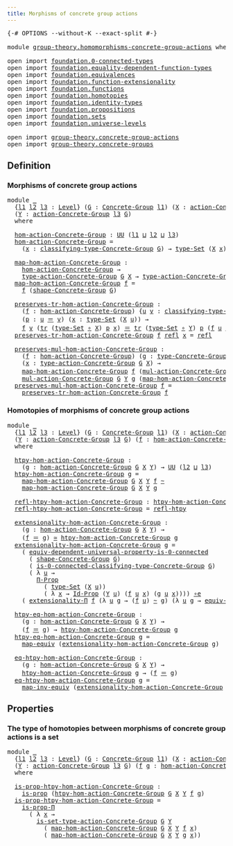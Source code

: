 ```yaml
---
title: Morphisms of concrete group actions
---
```


<pre class="Agda"><a id="61" class="Symbol">{-#</a> <a id="65" class="Keyword">OPTIONS</a> <a id="73" class="Pragma">--without-K</a> <a id="85" class="Pragma">--exact-split</a> <a id="99" class="Symbol">#-}</a>

<a id="104" class="Keyword">module</a> <a id="111" href="group-theory.homomorphisms-concrete-group-actions.html" class="Module">group-theory.homomorphisms-concrete-group-actions</a> <a id="161" class="Keyword">where</a>

<a id="168" class="Keyword">open</a> <a id="173" class="Keyword">import</a> <a id="180" href="foundation.0-connected-types.html" class="Module">foundation.0-connected-types</a>
<a id="209" class="Keyword">open</a> <a id="214" class="Keyword">import</a> <a id="221" href="foundation.equality-dependent-function-types.html" class="Module">foundation.equality-dependent-function-types</a>
<a id="266" class="Keyword">open</a> <a id="271" class="Keyword">import</a> <a id="278" href="foundation.equivalences.html" class="Module">foundation.equivalences</a>
<a id="302" class="Keyword">open</a> <a id="307" class="Keyword">import</a> <a id="314" href="foundation.function-extensionality.html" class="Module">foundation.function-extensionality</a>
<a id="349" class="Keyword">open</a> <a id="354" class="Keyword">import</a> <a id="361" href="foundation.functions.html" class="Module">foundation.functions</a>
<a id="382" class="Keyword">open</a> <a id="387" class="Keyword">import</a> <a id="394" href="foundation.homotopies.html" class="Module">foundation.homotopies</a>
<a id="416" class="Keyword">open</a> <a id="421" class="Keyword">import</a> <a id="428" href="foundation.identity-types.html" class="Module">foundation.identity-types</a>
<a id="454" class="Keyword">open</a> <a id="459" class="Keyword">import</a> <a id="466" href="foundation.propositions.html" class="Module">foundation.propositions</a>
<a id="490" class="Keyword">open</a> <a id="495" class="Keyword">import</a> <a id="502" href="foundation.sets.html" class="Module">foundation.sets</a>
<a id="518" class="Keyword">open</a> <a id="523" class="Keyword">import</a> <a id="530" href="foundation.universe-levels.html" class="Module">foundation.universe-levels</a>

<a id="558" class="Keyword">open</a> <a id="563" class="Keyword">import</a> <a id="570" href="group-theory.concrete-group-actions.html" class="Module">group-theory.concrete-group-actions</a>
<a id="606" class="Keyword">open</a> <a id="611" class="Keyword">import</a> <a id="618" href="group-theory.concrete-groups.html" class="Module">group-theory.concrete-groups</a>
</pre>
## Definition

### Morphisms of concrete group actions

<pre class="Agda"><a id="716" class="Keyword">module</a> <a id="723" href="group-theory.homomorphisms-concrete-group-actions.html#723" class="Module">_</a>
  <a id="727" class="Symbol">{</a><a id="728" href="group-theory.homomorphisms-concrete-group-actions.html#728" class="Bound">l1</a> <a id="731" href="group-theory.homomorphisms-concrete-group-actions.html#731" class="Bound">l2</a> <a id="734" href="group-theory.homomorphisms-concrete-group-actions.html#734" class="Bound">l3</a> <a id="737" class="Symbol">:</a> <a id="739" href="Agda.Primitive.html#597" class="Postulate">Level</a><a id="744" class="Symbol">}</a> <a id="746" class="Symbol">(</a><a id="747" href="group-theory.homomorphisms-concrete-group-actions.html#747" class="Bound">G</a> <a id="749" class="Symbol">:</a> <a id="751" href="group-theory.concrete-groups.html#2030" class="Function">Concrete-Group</a> <a id="766" href="group-theory.homomorphisms-concrete-group-actions.html#728" class="Bound">l1</a><a id="768" class="Symbol">)</a> <a id="770" class="Symbol">(</a><a id="771" href="group-theory.homomorphisms-concrete-group-actions.html#771" class="Bound">X</a> <a id="773" class="Symbol">:</a> <a id="775" href="group-theory.concrete-group-actions.html#807" class="Function">action-Concrete-Group</a> <a id="797" href="group-theory.homomorphisms-concrete-group-actions.html#731" class="Bound">l2</a> <a id="800" href="group-theory.homomorphisms-concrete-group-actions.html#747" class="Bound">G</a><a id="801" class="Symbol">)</a>
  <a id="805" class="Symbol">(</a><a id="806" href="group-theory.homomorphisms-concrete-group-actions.html#806" class="Bound">Y</a> <a id="808" class="Symbol">:</a> <a id="810" href="group-theory.concrete-group-actions.html#807" class="Function">action-Concrete-Group</a> <a id="832" href="group-theory.homomorphisms-concrete-group-actions.html#734" class="Bound">l3</a> <a id="835" href="group-theory.homomorphisms-concrete-group-actions.html#747" class="Bound">G</a><a id="836" class="Symbol">)</a>
  <a id="840" class="Keyword">where</a>

  <a id="849" href="group-theory.homomorphisms-concrete-group-actions.html#849" class="Function">hom-action-Concrete-Group</a> <a id="875" class="Symbol">:</a> <a id="877" href="foundation-core.universe-levels.html#235" class="Primitive">UU</a> <a id="880" class="Symbol">(</a><a id="881" href="group-theory.homomorphisms-concrete-group-actions.html#728" class="Bound">l1</a> <a id="884" href="Agda.Primitive.html#810" class="Primitive Operator">⊔</a> <a id="886" href="group-theory.homomorphisms-concrete-group-actions.html#731" class="Bound">l2</a> <a id="889" href="Agda.Primitive.html#810" class="Primitive Operator">⊔</a> <a id="891" href="group-theory.homomorphisms-concrete-group-actions.html#734" class="Bound">l3</a><a id="893" class="Symbol">)</a>
  <a id="897" href="group-theory.homomorphisms-concrete-group-actions.html#849" class="Function">hom-action-Concrete-Group</a> <a id="923" class="Symbol">=</a>
    <a id="929" class="Symbol">(</a><a id="930" href="group-theory.homomorphisms-concrete-group-actions.html#930" class="Bound">x</a> <a id="932" class="Symbol">:</a> <a id="934" href="group-theory.concrete-groups.html#2431" class="Function">classifying-type-Concrete-Group</a> <a id="966" href="group-theory.homomorphisms-concrete-group-actions.html#747" class="Bound">G</a><a id="967" class="Symbol">)</a> <a id="969" class="Symbol">→</a> <a id="971" href="foundation-core.sets.html#1304" class="Function">type-Set</a> <a id="980" class="Symbol">(</a><a id="981" href="group-theory.homomorphisms-concrete-group-actions.html#771" class="Bound">X</a> <a id="983" href="group-theory.homomorphisms-concrete-group-actions.html#930" class="Bound">x</a><a id="984" class="Symbol">)</a> <a id="986" class="Symbol">→</a> <a id="988" href="foundation-core.sets.html#1304" class="Function">type-Set</a> <a id="997" class="Symbol">(</a><a id="998" href="group-theory.homomorphisms-concrete-group-actions.html#806" class="Bound">Y</a> <a id="1000" href="group-theory.homomorphisms-concrete-group-actions.html#930" class="Bound">x</a><a id="1001" class="Symbol">)</a>

  <a id="1006" href="group-theory.homomorphisms-concrete-group-actions.html#1006" class="Function">map-hom-action-Concrete-Group</a> <a id="1036" class="Symbol">:</a>
    <a id="1042" href="group-theory.homomorphisms-concrete-group-actions.html#849" class="Function">hom-action-Concrete-Group</a> <a id="1068" class="Symbol">→</a>
    <a id="1074" href="group-theory.concrete-group-actions.html#1115" class="Function">type-action-Concrete-Group</a> <a id="1101" href="group-theory.homomorphisms-concrete-group-actions.html#747" class="Bound">G</a> <a id="1103" href="group-theory.homomorphisms-concrete-group-actions.html#771" class="Bound">X</a> <a id="1105" class="Symbol">→</a> <a id="1107" href="group-theory.concrete-group-actions.html#1115" class="Function">type-action-Concrete-Group</a> <a id="1134" href="group-theory.homomorphisms-concrete-group-actions.html#747" class="Bound">G</a> <a id="1136" href="group-theory.homomorphisms-concrete-group-actions.html#806" class="Bound">Y</a>
  <a id="1140" href="group-theory.homomorphisms-concrete-group-actions.html#1006" class="Function">map-hom-action-Concrete-Group</a> <a id="1170" href="group-theory.homomorphisms-concrete-group-actions.html#1170" class="Bound">f</a> <a id="1172" class="Symbol">=</a>
    <a id="1178" href="group-theory.homomorphisms-concrete-group-actions.html#1170" class="Bound">f</a> <a id="1180" class="Symbol">(</a><a id="1181" href="group-theory.concrete-groups.html#2561" class="Function">shape-Concrete-Group</a> <a id="1202" href="group-theory.homomorphisms-concrete-group-actions.html#747" class="Bound">G</a><a id="1203" class="Symbol">)</a>

  <a id="1208" href="group-theory.homomorphisms-concrete-group-actions.html#1208" class="Function">preserves-tr-hom-action-Concrete-Group</a> <a id="1247" class="Symbol">:</a>
    <a id="1253" class="Symbol">(</a><a id="1254" href="group-theory.homomorphisms-concrete-group-actions.html#1254" class="Bound">f</a> <a id="1256" class="Symbol">:</a> <a id="1258" href="group-theory.homomorphisms-concrete-group-actions.html#849" class="Function">hom-action-Concrete-Group</a><a id="1283" class="Symbol">)</a> <a id="1285" class="Symbol">{</a><a id="1286" href="group-theory.homomorphisms-concrete-group-actions.html#1286" class="Bound">u</a> <a id="1288" href="group-theory.homomorphisms-concrete-group-actions.html#1288" class="Bound">v</a> <a id="1290" class="Symbol">:</a> <a id="1292" href="group-theory.concrete-groups.html#2431" class="Function">classifying-type-Concrete-Group</a> <a id="1324" href="group-theory.homomorphisms-concrete-group-actions.html#747" class="Bound">G</a><a id="1325" class="Symbol">}</a>
    <a id="1331" class="Symbol">(</a><a id="1332" href="group-theory.homomorphisms-concrete-group-actions.html#1332" class="Bound">p</a> <a id="1334" class="Symbol">:</a> <a id="1336" href="group-theory.homomorphisms-concrete-group-actions.html#1286" class="Bound">u</a> <a id="1338" href="foundation-core.identity-types.html#1865" class="Function Operator">＝</a> <a id="1340" href="group-theory.homomorphisms-concrete-group-actions.html#1288" class="Bound">v</a><a id="1341" class="Symbol">)</a> <a id="1343" class="Symbol">(</a><a id="1344" href="group-theory.homomorphisms-concrete-group-actions.html#1344" class="Bound">x</a> <a id="1346" class="Symbol">:</a> <a id="1348" href="foundation-core.sets.html#1304" class="Function">type-Set</a> <a id="1357" class="Symbol">(</a><a id="1358" href="group-theory.homomorphisms-concrete-group-actions.html#771" class="Bound">X</a> <a id="1360" href="group-theory.homomorphisms-concrete-group-actions.html#1286" class="Bound">u</a><a id="1361" class="Symbol">))</a> <a id="1364" class="Symbol">→</a>
    <a id="1370" href="group-theory.homomorphisms-concrete-group-actions.html#1254" class="Bound">f</a> <a id="1372" href="group-theory.homomorphisms-concrete-group-actions.html#1288" class="Bound">v</a> <a id="1374" class="Symbol">(</a><a id="1375" href="foundation-core.identity-types.html#5702" class="Function">tr</a> <a id="1378" class="Symbol">(</a><a id="1379" href="foundation-core.sets.html#1304" class="Function">type-Set</a> <a id="1388" href="foundation-core.functions.html#420" class="Function Operator">∘</a> <a id="1390" href="group-theory.homomorphisms-concrete-group-actions.html#771" class="Bound">X</a><a id="1391" class="Symbol">)</a> <a id="1393" href="group-theory.homomorphisms-concrete-group-actions.html#1332" class="Bound">p</a> <a id="1395" href="group-theory.homomorphisms-concrete-group-actions.html#1344" class="Bound">x</a><a id="1396" class="Symbol">)</a> <a id="1398" href="foundation-core.identity-types.html#1865" class="Function Operator">＝</a> <a id="1400" href="foundation-core.identity-types.html#5702" class="Function">tr</a> <a id="1403" class="Symbol">(</a><a id="1404" href="foundation-core.sets.html#1304" class="Function">type-Set</a> <a id="1413" href="foundation-core.functions.html#420" class="Function Operator">∘</a> <a id="1415" href="group-theory.homomorphisms-concrete-group-actions.html#806" class="Bound">Y</a><a id="1416" class="Symbol">)</a> <a id="1418" href="group-theory.homomorphisms-concrete-group-actions.html#1332" class="Bound">p</a> <a id="1420" class="Symbol">(</a><a id="1421" href="group-theory.homomorphisms-concrete-group-actions.html#1254" class="Bound">f</a> <a id="1423" href="group-theory.homomorphisms-concrete-group-actions.html#1286" class="Bound">u</a> <a id="1425" href="group-theory.homomorphisms-concrete-group-actions.html#1344" class="Bound">x</a><a id="1426" class="Symbol">)</a>
  <a id="1430" href="group-theory.homomorphisms-concrete-group-actions.html#1208" class="Function">preserves-tr-hom-action-Concrete-Group</a> <a id="1469" href="group-theory.homomorphisms-concrete-group-actions.html#1469" class="Bound">f</a> <a id="1471" href="foundation-core.identity-types.html#1820" class="InductiveConstructor">refl</a> <a id="1476" href="group-theory.homomorphisms-concrete-group-actions.html#1476" class="Bound">x</a> <a id="1478" class="Symbol">=</a> <a id="1480" href="foundation-core.identity-types.html#1820" class="InductiveConstructor">refl</a>

  <a id="1488" href="group-theory.homomorphisms-concrete-group-actions.html#1488" class="Function">preserves-mul-hom-action-Concrete-Group</a> <a id="1528" class="Symbol">:</a>
    <a id="1534" class="Symbol">(</a><a id="1535" href="group-theory.homomorphisms-concrete-group-actions.html#1535" class="Bound">f</a> <a id="1537" class="Symbol">:</a> <a id="1539" href="group-theory.homomorphisms-concrete-group-actions.html#849" class="Function">hom-action-Concrete-Group</a><a id="1564" class="Symbol">)</a> <a id="1566" class="Symbol">(</a><a id="1567" href="group-theory.homomorphisms-concrete-group-actions.html#1567" class="Bound">g</a> <a id="1569" class="Symbol">:</a> <a id="1571" href="group-theory.concrete-groups.html#3441" class="Function">type-Concrete-Group</a> <a id="1591" href="group-theory.homomorphisms-concrete-group-actions.html#747" class="Bound">G</a><a id="1592" class="Symbol">)</a>
    <a id="1598" class="Symbol">(</a><a id="1599" href="group-theory.homomorphisms-concrete-group-actions.html#1599" class="Bound">x</a> <a id="1601" class="Symbol">:</a> <a id="1603" href="group-theory.concrete-group-actions.html#1115" class="Function">type-action-Concrete-Group</a> <a id="1630" href="group-theory.homomorphisms-concrete-group-actions.html#747" class="Bound">G</a> <a id="1632" href="group-theory.homomorphisms-concrete-group-actions.html#771" class="Bound">X</a><a id="1633" class="Symbol">)</a> <a id="1635" class="Symbol">→</a>
    <a id="1641" href="group-theory.homomorphisms-concrete-group-actions.html#1006" class="Function">map-hom-action-Concrete-Group</a> <a id="1671" href="group-theory.homomorphisms-concrete-group-actions.html#1535" class="Bound">f</a> <a id="1673" class="Symbol">(</a><a id="1674" href="group-theory.concrete-group-actions.html#1372" class="Function">mul-action-Concrete-Group</a> <a id="1700" href="group-theory.homomorphisms-concrete-group-actions.html#747" class="Bound">G</a> <a id="1702" href="group-theory.homomorphisms-concrete-group-actions.html#771" class="Bound">X</a> <a id="1704" href="group-theory.homomorphisms-concrete-group-actions.html#1567" class="Bound">g</a> <a id="1706" href="group-theory.homomorphisms-concrete-group-actions.html#1599" class="Bound">x</a><a id="1707" class="Symbol">)</a> <a id="1709" href="foundation-core.identity-types.html#1865" class="Function Operator">＝</a>
    <a id="1715" href="group-theory.concrete-group-actions.html#1372" class="Function">mul-action-Concrete-Group</a> <a id="1741" href="group-theory.homomorphisms-concrete-group-actions.html#747" class="Bound">G</a> <a id="1743" href="group-theory.homomorphisms-concrete-group-actions.html#806" class="Bound">Y</a> <a id="1745" href="group-theory.homomorphisms-concrete-group-actions.html#1567" class="Bound">g</a> <a id="1747" class="Symbol">(</a><a id="1748" href="group-theory.homomorphisms-concrete-group-actions.html#1006" class="Function">map-hom-action-Concrete-Group</a> <a id="1778" href="group-theory.homomorphisms-concrete-group-actions.html#1535" class="Bound">f</a> <a id="1780" href="group-theory.homomorphisms-concrete-group-actions.html#1599" class="Bound">x</a><a id="1781" class="Symbol">)</a>
  <a id="1785" href="group-theory.homomorphisms-concrete-group-actions.html#1488" class="Function">preserves-mul-hom-action-Concrete-Group</a> <a id="1825" href="group-theory.homomorphisms-concrete-group-actions.html#1825" class="Bound">f</a> <a id="1827" class="Symbol">=</a>
    <a id="1833" href="group-theory.homomorphisms-concrete-group-actions.html#1208" class="Function">preserves-tr-hom-action-Concrete-Group</a> <a id="1872" href="group-theory.homomorphisms-concrete-group-actions.html#1825" class="Bound">f</a>
</pre>
### Homotopies of morphisms of concrete group actions

<pre class="Agda"><a id="1942" class="Keyword">module</a> <a id="1949" href="group-theory.homomorphisms-concrete-group-actions.html#1949" class="Module">_</a>
  <a id="1953" class="Symbol">{</a><a id="1954" href="group-theory.homomorphisms-concrete-group-actions.html#1954" class="Bound">l1</a> <a id="1957" href="group-theory.homomorphisms-concrete-group-actions.html#1957" class="Bound">l2</a> <a id="1960" href="group-theory.homomorphisms-concrete-group-actions.html#1960" class="Bound">l3</a> <a id="1963" class="Symbol">:</a> <a id="1965" href="Agda.Primitive.html#597" class="Postulate">Level</a><a id="1970" class="Symbol">}</a> <a id="1972" class="Symbol">(</a><a id="1973" href="group-theory.homomorphisms-concrete-group-actions.html#1973" class="Bound">G</a> <a id="1975" class="Symbol">:</a> <a id="1977" href="group-theory.concrete-groups.html#2030" class="Function">Concrete-Group</a> <a id="1992" href="group-theory.homomorphisms-concrete-group-actions.html#1954" class="Bound">l1</a><a id="1994" class="Symbol">)</a> <a id="1996" class="Symbol">(</a><a id="1997" href="group-theory.homomorphisms-concrete-group-actions.html#1997" class="Bound">X</a> <a id="1999" class="Symbol">:</a> <a id="2001" href="group-theory.concrete-group-actions.html#807" class="Function">action-Concrete-Group</a> <a id="2023" href="group-theory.homomorphisms-concrete-group-actions.html#1957" class="Bound">l2</a> <a id="2026" href="group-theory.homomorphisms-concrete-group-actions.html#1973" class="Bound">G</a><a id="2027" class="Symbol">)</a>
  <a id="2031" class="Symbol">(</a><a id="2032" href="group-theory.homomorphisms-concrete-group-actions.html#2032" class="Bound">Y</a> <a id="2034" class="Symbol">:</a> <a id="2036" href="group-theory.concrete-group-actions.html#807" class="Function">action-Concrete-Group</a> <a id="2058" href="group-theory.homomorphisms-concrete-group-actions.html#1960" class="Bound">l3</a> <a id="2061" href="group-theory.homomorphisms-concrete-group-actions.html#1973" class="Bound">G</a><a id="2062" class="Symbol">)</a> <a id="2064" class="Symbol">(</a><a id="2065" href="group-theory.homomorphisms-concrete-group-actions.html#2065" class="Bound">f</a> <a id="2067" class="Symbol">:</a> <a id="2069" href="group-theory.homomorphisms-concrete-group-actions.html#849" class="Function">hom-action-Concrete-Group</a> <a id="2095" href="group-theory.homomorphisms-concrete-group-actions.html#1973" class="Bound">G</a> <a id="2097" href="group-theory.homomorphisms-concrete-group-actions.html#1997" class="Bound">X</a> <a id="2099" href="group-theory.homomorphisms-concrete-group-actions.html#2032" class="Bound">Y</a><a id="2100" class="Symbol">)</a>
  <a id="2104" class="Keyword">where</a>

  <a id="2113" href="group-theory.homomorphisms-concrete-group-actions.html#2113" class="Function">htpy-hom-action-Concrete-Group</a> <a id="2144" class="Symbol">:</a>
    <a id="2150" class="Symbol">(</a><a id="2151" href="group-theory.homomorphisms-concrete-group-actions.html#2151" class="Bound">g</a> <a id="2153" class="Symbol">:</a> <a id="2155" href="group-theory.homomorphisms-concrete-group-actions.html#849" class="Function">hom-action-Concrete-Group</a> <a id="2181" href="group-theory.homomorphisms-concrete-group-actions.html#1973" class="Bound">G</a> <a id="2183" href="group-theory.homomorphisms-concrete-group-actions.html#1997" class="Bound">X</a> <a id="2185" href="group-theory.homomorphisms-concrete-group-actions.html#2032" class="Bound">Y</a><a id="2186" class="Symbol">)</a> <a id="2188" class="Symbol">→</a> <a id="2190" href="foundation-core.universe-levels.html#235" class="Primitive">UU</a> <a id="2193" class="Symbol">(</a><a id="2194" href="group-theory.homomorphisms-concrete-group-actions.html#1957" class="Bound">l2</a> <a id="2197" href="Agda.Primitive.html#810" class="Primitive Operator">⊔</a> <a id="2199" href="group-theory.homomorphisms-concrete-group-actions.html#1960" class="Bound">l3</a><a id="2201" class="Symbol">)</a>
  <a id="2205" href="group-theory.homomorphisms-concrete-group-actions.html#2113" class="Function">htpy-hom-action-Concrete-Group</a> <a id="2236" href="group-theory.homomorphisms-concrete-group-actions.html#2236" class="Bound">g</a> <a id="2238" class="Symbol">=</a>
    <a id="2244" href="group-theory.homomorphisms-concrete-group-actions.html#1006" class="Function">map-hom-action-Concrete-Group</a> <a id="2274" href="group-theory.homomorphisms-concrete-group-actions.html#1973" class="Bound">G</a> <a id="2276" href="group-theory.homomorphisms-concrete-group-actions.html#1997" class="Bound">X</a> <a id="2278" href="group-theory.homomorphisms-concrete-group-actions.html#2032" class="Bound">Y</a> <a id="2280" href="group-theory.homomorphisms-concrete-group-actions.html#2065" class="Bound">f</a> <a id="2282" href="foundation-core.homotopies.html#1249" class="Function Operator">~</a>
    <a id="2288" href="group-theory.homomorphisms-concrete-group-actions.html#1006" class="Function">map-hom-action-Concrete-Group</a> <a id="2318" href="group-theory.homomorphisms-concrete-group-actions.html#1973" class="Bound">G</a> <a id="2320" href="group-theory.homomorphisms-concrete-group-actions.html#1997" class="Bound">X</a> <a id="2322" href="group-theory.homomorphisms-concrete-group-actions.html#2032" class="Bound">Y</a> <a id="2324" href="group-theory.homomorphisms-concrete-group-actions.html#2236" class="Bound">g</a>

  <a id="2329" href="group-theory.homomorphisms-concrete-group-actions.html#2329" class="Function">refl-htpy-hom-action-Concrete-Group</a> <a id="2365" class="Symbol">:</a> <a id="2367" href="group-theory.homomorphisms-concrete-group-actions.html#2113" class="Function">htpy-hom-action-Concrete-Group</a> <a id="2398" href="group-theory.homomorphisms-concrete-group-actions.html#2065" class="Bound">f</a>
  <a id="2402" href="group-theory.homomorphisms-concrete-group-actions.html#2329" class="Function">refl-htpy-hom-action-Concrete-Group</a> <a id="2438" class="Symbol">=</a> <a id="2440" href="foundation-core.homotopies.html#1368" class="Function">refl-htpy</a>

  <a id="2453" href="group-theory.homomorphisms-concrete-group-actions.html#2453" class="Function">extensionality-hom-action-Concrete-Group</a> <a id="2494" class="Symbol">:</a>
    <a id="2500" class="Symbol">(</a><a id="2501" href="group-theory.homomorphisms-concrete-group-actions.html#2501" class="Bound">g</a> <a id="2503" class="Symbol">:</a> <a id="2505" href="group-theory.homomorphisms-concrete-group-actions.html#849" class="Function">hom-action-Concrete-Group</a> <a id="2531" href="group-theory.homomorphisms-concrete-group-actions.html#1973" class="Bound">G</a> <a id="2533" href="group-theory.homomorphisms-concrete-group-actions.html#1997" class="Bound">X</a> <a id="2535" href="group-theory.homomorphisms-concrete-group-actions.html#2032" class="Bound">Y</a><a id="2536" class="Symbol">)</a> <a id="2538" class="Symbol">→</a>
    <a id="2544" class="Symbol">(</a><a id="2545" href="group-theory.homomorphisms-concrete-group-actions.html#2065" class="Bound">f</a> <a id="2547" href="foundation-core.identity-types.html#1865" class="Function Operator">＝</a> <a id="2549" href="group-theory.homomorphisms-concrete-group-actions.html#2501" class="Bound">g</a><a id="2550" class="Symbol">)</a> <a id="2552" href="foundation-core.equivalences.html#1621" class="Function Operator">≃</a> <a id="2554" href="group-theory.homomorphisms-concrete-group-actions.html#2113" class="Function">htpy-hom-action-Concrete-Group</a> <a id="2585" href="group-theory.homomorphisms-concrete-group-actions.html#2501" class="Bound">g</a>
  <a id="2589" href="group-theory.homomorphisms-concrete-group-actions.html#2453" class="Function">extensionality-hom-action-Concrete-Group</a> <a id="2630" href="group-theory.homomorphisms-concrete-group-actions.html#2630" class="Bound">g</a> <a id="2632" class="Symbol">=</a>
    <a id="2638" class="Symbol">(</a> <a id="2640" href="foundation.0-connected-types.html#3433" class="Function">equiv-dependent-universal-property-is-0-connected</a>
      <a id="2696" class="Symbol">(</a> <a id="2698" href="group-theory.concrete-groups.html#2561" class="Function">shape-Concrete-Group</a> <a id="2719" href="group-theory.homomorphisms-concrete-group-actions.html#1973" class="Bound">G</a><a id="2720" class="Symbol">)</a>
      <a id="2728" class="Symbol">(</a> <a id="2730" href="group-theory.concrete-groups.html#2685" class="Function">is-0-connected-classifying-type-Concrete-Group</a> <a id="2777" href="group-theory.homomorphisms-concrete-group-actions.html#1973" class="Bound">G</a><a id="2778" class="Symbol">)</a>
      <a id="2786" class="Symbol">(</a> <a id="2788" class="Symbol">λ</a> <a id="2790" href="group-theory.homomorphisms-concrete-group-actions.html#2790" class="Bound">u</a> <a id="2792" class="Symbol">→</a>
        <a id="2802" href="foundation-core.propositions.html#6694" class="Function">Π-Prop</a>
          <a id="2819" class="Symbol">(</a> <a id="2821" href="foundation-core.sets.html#1304" class="Function">type-Set</a> <a id="2830" class="Symbol">(</a><a id="2831" href="group-theory.homomorphisms-concrete-group-actions.html#1997" class="Bound">X</a> <a id="2833" href="group-theory.homomorphisms-concrete-group-actions.html#2790" class="Bound">u</a><a id="2834" class="Symbol">))</a>
          <a id="2847" class="Symbol">(</a> <a id="2849" class="Symbol">λ</a> <a id="2851" href="group-theory.homomorphisms-concrete-group-actions.html#2851" class="Bound">x</a> <a id="2853" class="Symbol">→</a> <a id="2855" href="foundation-core.sets.html#1420" class="Function">Id-Prop</a> <a id="2863" class="Symbol">(</a><a id="2864" href="group-theory.homomorphisms-concrete-group-actions.html#2032" class="Bound">Y</a> <a id="2866" href="group-theory.homomorphisms-concrete-group-actions.html#2790" class="Bound">u</a><a id="2867" class="Symbol">)</a> <a id="2869" class="Symbol">(</a><a id="2870" href="group-theory.homomorphisms-concrete-group-actions.html#2065" class="Bound">f</a> <a id="2872" href="group-theory.homomorphisms-concrete-group-actions.html#2790" class="Bound">u</a> <a id="2874" href="group-theory.homomorphisms-concrete-group-actions.html#2851" class="Bound">x</a><a id="2875" class="Symbol">)</a> <a id="2877" class="Symbol">(</a><a id="2878" href="group-theory.homomorphisms-concrete-group-actions.html#2630" class="Bound">g</a> <a id="2880" href="group-theory.homomorphisms-concrete-group-actions.html#2790" class="Bound">u</a> <a id="2882" href="group-theory.homomorphisms-concrete-group-actions.html#2851" class="Bound">x</a><a id="2883" class="Symbol">))))</a> <a id="2888" href="foundation-core.equivalences.html#7869" class="Function Operator">∘e</a>
    <a id="2895" class="Symbol">(</a> <a id="2897" href="foundation.equality-dependent-function-types.html#2224" class="Function">extensionality-Π</a> <a id="2914" href="group-theory.homomorphisms-concrete-group-actions.html#2065" class="Bound">f</a> <a id="2916" class="Symbol">(λ</a> <a id="2919" href="group-theory.homomorphisms-concrete-group-actions.html#2919" class="Bound">u</a> <a id="2921" href="group-theory.homomorphisms-concrete-group-actions.html#2921" class="Bound">g</a> <a id="2923" class="Symbol">→</a> <a id="2925" class="Symbol">(</a><a id="2926" href="group-theory.homomorphisms-concrete-group-actions.html#2065" class="Bound">f</a> <a id="2928" href="group-theory.homomorphisms-concrete-group-actions.html#2919" class="Bound">u</a><a id="2929" class="Symbol">)</a> <a id="2931" href="foundation-core.homotopies.html#1249" class="Function Operator">~</a> <a id="2933" href="group-theory.homomorphisms-concrete-group-actions.html#2921" class="Bound">g</a><a id="2934" class="Symbol">)</a> <a id="2936" class="Symbol">(λ</a> <a id="2939" href="group-theory.homomorphisms-concrete-group-actions.html#2939" class="Bound">u</a> <a id="2941" href="group-theory.homomorphisms-concrete-group-actions.html#2941" class="Bound">g</a> <a id="2943" class="Symbol">→</a> <a id="2945" href="foundation-core.function-extensionality.html#1301" class="Function">equiv-funext</a><a id="2957" class="Symbol">)</a> <a id="2959" href="group-theory.homomorphisms-concrete-group-actions.html#2630" class="Bound">g</a><a id="2960" class="Symbol">)</a>

  <a id="2965" href="group-theory.homomorphisms-concrete-group-actions.html#2965" class="Function">htpy-eq-hom-action-Concrete-Group</a> <a id="2999" class="Symbol">:</a>
    <a id="3005" class="Symbol">(</a><a id="3006" href="group-theory.homomorphisms-concrete-group-actions.html#3006" class="Bound">g</a> <a id="3008" class="Symbol">:</a> <a id="3010" href="group-theory.homomorphisms-concrete-group-actions.html#849" class="Function">hom-action-Concrete-Group</a> <a id="3036" href="group-theory.homomorphisms-concrete-group-actions.html#1973" class="Bound">G</a> <a id="3038" href="group-theory.homomorphisms-concrete-group-actions.html#1997" class="Bound">X</a> <a id="3040" href="group-theory.homomorphisms-concrete-group-actions.html#2032" class="Bound">Y</a><a id="3041" class="Symbol">)</a> <a id="3043" class="Symbol">→</a>
    <a id="3049" class="Symbol">(</a><a id="3050" href="group-theory.homomorphisms-concrete-group-actions.html#2065" class="Bound">f</a> <a id="3052" href="foundation-core.identity-types.html#1865" class="Function Operator">＝</a> <a id="3054" href="group-theory.homomorphisms-concrete-group-actions.html#3006" class="Bound">g</a><a id="3055" class="Symbol">)</a> <a id="3057" class="Symbol">→</a> <a id="3059" href="group-theory.homomorphisms-concrete-group-actions.html#2113" class="Function">htpy-hom-action-Concrete-Group</a> <a id="3090" href="group-theory.homomorphisms-concrete-group-actions.html#3006" class="Bound">g</a>
  <a id="3094" href="group-theory.homomorphisms-concrete-group-actions.html#2965" class="Function">htpy-eq-hom-action-Concrete-Group</a> <a id="3128" href="group-theory.homomorphisms-concrete-group-actions.html#3128" class="Bound">g</a> <a id="3130" class="Symbol">=</a>
    <a id="3136" href="foundation-core.equivalences.html#1821" class="Function">map-equiv</a> <a id="3146" class="Symbol">(</a><a id="3147" href="group-theory.homomorphisms-concrete-group-actions.html#2453" class="Function">extensionality-hom-action-Concrete-Group</a> <a id="3188" href="group-theory.homomorphisms-concrete-group-actions.html#3128" class="Bound">g</a><a id="3189" class="Symbol">)</a>

  <a id="3194" href="group-theory.homomorphisms-concrete-group-actions.html#3194" class="Function">eq-htpy-hom-action-Concrete-Group</a> <a id="3228" class="Symbol">:</a>
    <a id="3234" class="Symbol">(</a><a id="3235" href="group-theory.homomorphisms-concrete-group-actions.html#3235" class="Bound">g</a> <a id="3237" class="Symbol">:</a> <a id="3239" href="group-theory.homomorphisms-concrete-group-actions.html#849" class="Function">hom-action-Concrete-Group</a> <a id="3265" href="group-theory.homomorphisms-concrete-group-actions.html#1973" class="Bound">G</a> <a id="3267" href="group-theory.homomorphisms-concrete-group-actions.html#1997" class="Bound">X</a> <a id="3269" href="group-theory.homomorphisms-concrete-group-actions.html#2032" class="Bound">Y</a><a id="3270" class="Symbol">)</a> <a id="3272" class="Symbol">→</a>
    <a id="3278" href="group-theory.homomorphisms-concrete-group-actions.html#2113" class="Function">htpy-hom-action-Concrete-Group</a> <a id="3309" href="group-theory.homomorphisms-concrete-group-actions.html#3235" class="Bound">g</a> <a id="3311" class="Symbol">→</a> <a id="3313" class="Symbol">(</a><a id="3314" href="group-theory.homomorphisms-concrete-group-actions.html#2065" class="Bound">f</a> <a id="3316" href="foundation-core.identity-types.html#1865" class="Function Operator">＝</a> <a id="3318" href="group-theory.homomorphisms-concrete-group-actions.html#3235" class="Bound">g</a><a id="3319" class="Symbol">)</a>
  <a id="3323" href="group-theory.homomorphisms-concrete-group-actions.html#3194" class="Function">eq-htpy-hom-action-Concrete-Group</a> <a id="3357" href="group-theory.homomorphisms-concrete-group-actions.html#3357" class="Bound">g</a> <a id="3359" class="Symbol">=</a>
    <a id="3365" href="foundation-core.equivalences.html#5036" class="Function">map-inv-equiv</a> <a id="3379" class="Symbol">(</a><a id="3380" href="group-theory.homomorphisms-concrete-group-actions.html#2453" class="Function">extensionality-hom-action-Concrete-Group</a> <a id="3421" href="group-theory.homomorphisms-concrete-group-actions.html#3357" class="Bound">g</a><a id="3422" class="Symbol">)</a>
</pre>
## Properties

### The type of homotopies between morphisms of concrete group actions is a set

<pre class="Agda"><a id="3533" class="Keyword">module</a> <a id="3540" href="group-theory.homomorphisms-concrete-group-actions.html#3540" class="Module">_</a>
  <a id="3544" class="Symbol">{</a><a id="3545" href="group-theory.homomorphisms-concrete-group-actions.html#3545" class="Bound">l1</a> <a id="3548" href="group-theory.homomorphisms-concrete-group-actions.html#3548" class="Bound">l2</a> <a id="3551" href="group-theory.homomorphisms-concrete-group-actions.html#3551" class="Bound">l3</a> <a id="3554" class="Symbol">:</a> <a id="3556" href="Agda.Primitive.html#597" class="Postulate">Level</a><a id="3561" class="Symbol">}</a> <a id="3563" class="Symbol">(</a><a id="3564" href="group-theory.homomorphisms-concrete-group-actions.html#3564" class="Bound">G</a> <a id="3566" class="Symbol">:</a> <a id="3568" href="group-theory.concrete-groups.html#2030" class="Function">Concrete-Group</a> <a id="3583" href="group-theory.homomorphisms-concrete-group-actions.html#3545" class="Bound">l1</a><a id="3585" class="Symbol">)</a> <a id="3587" class="Symbol">(</a><a id="3588" href="group-theory.homomorphisms-concrete-group-actions.html#3588" class="Bound">X</a> <a id="3590" class="Symbol">:</a> <a id="3592" href="group-theory.concrete-group-actions.html#807" class="Function">action-Concrete-Group</a> <a id="3614" href="group-theory.homomorphisms-concrete-group-actions.html#3548" class="Bound">l2</a> <a id="3617" href="group-theory.homomorphisms-concrete-group-actions.html#3564" class="Bound">G</a><a id="3618" class="Symbol">)</a>
  <a id="3622" class="Symbol">(</a><a id="3623" href="group-theory.homomorphisms-concrete-group-actions.html#3623" class="Bound">Y</a> <a id="3625" class="Symbol">:</a> <a id="3627" href="group-theory.concrete-group-actions.html#807" class="Function">action-Concrete-Group</a> <a id="3649" href="group-theory.homomorphisms-concrete-group-actions.html#3551" class="Bound">l3</a> <a id="3652" href="group-theory.homomorphisms-concrete-group-actions.html#3564" class="Bound">G</a><a id="3653" class="Symbol">)</a> <a id="3655" class="Symbol">(</a><a id="3656" href="group-theory.homomorphisms-concrete-group-actions.html#3656" class="Bound">f</a> <a id="3658" href="group-theory.homomorphisms-concrete-group-actions.html#3658" class="Bound">g</a> <a id="3660" class="Symbol">:</a> <a id="3662" href="group-theory.homomorphisms-concrete-group-actions.html#849" class="Function">hom-action-Concrete-Group</a> <a id="3688" href="group-theory.homomorphisms-concrete-group-actions.html#3564" class="Bound">G</a> <a id="3690" href="group-theory.homomorphisms-concrete-group-actions.html#3588" class="Bound">X</a> <a id="3692" href="group-theory.homomorphisms-concrete-group-actions.html#3623" class="Bound">Y</a><a id="3693" class="Symbol">)</a>
  <a id="3697" class="Keyword">where</a>

  <a id="3706" href="group-theory.homomorphisms-concrete-group-actions.html#3706" class="Function">is-prop-htpy-hom-action-Concrete-Group</a> <a id="3745" class="Symbol">:</a>
    <a id="3751" href="foundation-core.propositions.html#1309" class="Function">is-prop</a> <a id="3759" class="Symbol">(</a><a id="3760" href="group-theory.homomorphisms-concrete-group-actions.html#2113" class="Function">htpy-hom-action-Concrete-Group</a> <a id="3791" href="group-theory.homomorphisms-concrete-group-actions.html#3564" class="Bound">G</a> <a id="3793" href="group-theory.homomorphisms-concrete-group-actions.html#3588" class="Bound">X</a> <a id="3795" href="group-theory.homomorphisms-concrete-group-actions.html#3623" class="Bound">Y</a> <a id="3797" href="group-theory.homomorphisms-concrete-group-actions.html#3656" class="Bound">f</a> <a id="3799" href="group-theory.homomorphisms-concrete-group-actions.html#3658" class="Bound">g</a><a id="3800" class="Symbol">)</a>
  <a id="3804" href="group-theory.homomorphisms-concrete-group-actions.html#3706" class="Function">is-prop-htpy-hom-action-Concrete-Group</a> <a id="3843" class="Symbol">=</a>
    <a id="3849" href="foundation-core.propositions.html#6158" class="Function">is-prop-Π</a>
      <a id="3865" class="Symbol">(</a> <a id="3867" class="Symbol">λ</a> <a id="3869" href="group-theory.homomorphisms-concrete-group-actions.html#3869" class="Bound">x</a> <a id="3871" class="Symbol">→</a>
        <a id="3881" href="group-theory.concrete-group-actions.html#1219" class="Function">is-set-type-action-Concrete-Group</a> <a id="3915" href="group-theory.homomorphisms-concrete-group-actions.html#3564" class="Bound">G</a> <a id="3917" href="group-theory.homomorphisms-concrete-group-actions.html#3623" class="Bound">Y</a>
          <a id="3929" class="Symbol">(</a> <a id="3931" href="group-theory.homomorphisms-concrete-group-actions.html#1006" class="Function">map-hom-action-Concrete-Group</a> <a id="3961" href="group-theory.homomorphisms-concrete-group-actions.html#3564" class="Bound">G</a> <a id="3963" href="group-theory.homomorphisms-concrete-group-actions.html#3588" class="Bound">X</a> <a id="3965" href="group-theory.homomorphisms-concrete-group-actions.html#3623" class="Bound">Y</a> <a id="3967" href="group-theory.homomorphisms-concrete-group-actions.html#3656" class="Bound">f</a> <a id="3969" href="group-theory.homomorphisms-concrete-group-actions.html#3869" class="Bound">x</a><a id="3970" class="Symbol">)</a>
          <a id="3982" class="Symbol">(</a> <a id="3984" href="group-theory.homomorphisms-concrete-group-actions.html#1006" class="Function">map-hom-action-Concrete-Group</a> <a id="4014" href="group-theory.homomorphisms-concrete-group-actions.html#3564" class="Bound">G</a> <a id="4016" href="group-theory.homomorphisms-concrete-group-actions.html#3588" class="Bound">X</a> <a id="4018" href="group-theory.homomorphisms-concrete-group-actions.html#3623" class="Bound">Y</a> <a id="4020" href="group-theory.homomorphisms-concrete-group-actions.html#3658" class="Bound">g</a> <a id="4022" href="group-theory.homomorphisms-concrete-group-actions.html#3869" class="Bound">x</a><a id="4023" class="Symbol">))</a>
</pre>